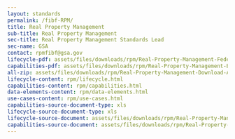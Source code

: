 ```yaml
---
layout: standards
permalink: /fibf-RPM/
title: Real Property Management
sub-title: Real Property Management
sec-title: Real Property Management Standards Lead
sec-name: GSA
contact: rpmfibf@gsa.gov
lifecycle-pdf: assets/files/downloads/rpm/Real-Property-Management-Federal-Business-Lifecycle.xlsx
capabilities-pdf: assets/files/downloads/rpm/Real-Property-Management-Business-Capabilities.xlsx
all-zip: assets/files/downloads/rpm/Real-Property-Management-Download-All.zip
lifecycle-content: rpm/lifecycle.html
capabilities-content: rpm/capabilities.html
data-elements-content: rpm/data-elements.html
use-cases-content: rpm/use-cases.html
capabilities-source-document-type: xls
lifecycle-source-document-type: xls
lifecycle-source-document: assets/files/downloads/rpm/Real-Property-Management-Federal-Business-Lifecycle.xlsx
capabilities-source-document: assets/files/downloads/rpm/Real-Property-Management-Business-Capabilities.xlsx
---
```

